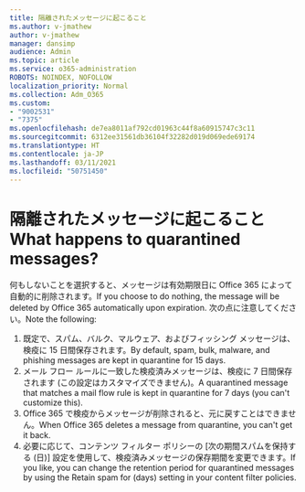 ```yaml
---
title: 隔離されたメッセージに起こること
ms.author: v-jmathew
author: v-jmathew
manager: dansimp
audience: Admin
ms.topic: article
ms.service: o365-administration
ROBOTS: NOINDEX, NOFOLLOW
localization_priority: Normal
ms.collection: Adm_O365
ms.custom:
- "9002531"
- "7375"
ms.openlocfilehash: de7ea8011af792cd01963c44f8a60915747c3c11
ms.sourcegitcommit: 6312ee31561db36104f32282d019d069ede69174
ms.translationtype: HT
ms.contentlocale: ja-JP
ms.lasthandoff: 03/11/2021
ms.locfileid: "50751450"
---
```

# <a name="what-happens-to-quarantined-messages"></a><span data-ttu-id="60ec8-102">隔離されたメッセージに起こること</span><span class="sxs-lookup"><span data-stu-id="60ec8-102">What happens to quarantined messages?</span></span>

<span data-ttu-id="60ec8-103">何もしないことを選択すると、メッセージは有効期限日に Office 365 によって自動的に削除されます。</span><span class="sxs-lookup"><span data-stu-id="60ec8-103">If you choose to do nothing, the message will be deleted by Office 365 automatically upon expiration.</span></span> <span data-ttu-id="60ec8-104">次の点に注意してください。</span><span class="sxs-lookup"><span data-stu-id="60ec8-104">Note the following:</span></span>

1. <span data-ttu-id="60ec8-105">既定で、スパム、バルク、マルウェア、およびフィッシング メッセージは、検疫に 15 日間保存されます。</span><span class="sxs-lookup"><span data-stu-id="60ec8-105">By default, spam, bulk, malware, and phishing messages are kept in quarantine for 15 days.</span></span>
2. <span data-ttu-id="60ec8-106">メール フロー ルールに一致した検疫済みメッセージは、検疫に 7 日間保存されます (この設定はカスタマイズできません)。</span><span class="sxs-lookup"><span data-stu-id="60ec8-106">A quarantined message that matches a mail flow rule is kept in quarantine for 7 days (you can't customize this).</span></span>
3. <span data-ttu-id="60ec8-107">Office 365 で検疫からメッセージが削除されると、元に戻すことはできません。</span><span class="sxs-lookup"><span data-stu-id="60ec8-107">When Office 365 deletes a message from quarantine, you can't get it back.</span></span>
4. <span data-ttu-id="60ec8-108">必要に応じて、コンテンツ フィルター ポリシーの [次の期間スパムを保持する (日)] 設定を使用して、検疫済みメッセージの保存期間を変更できます。</span><span class="sxs-lookup"><span data-stu-id="60ec8-108">If you like, you can change the retention period for quarantined messages by using the Retain spam for (days) setting in your content filter policies.</span></span>
